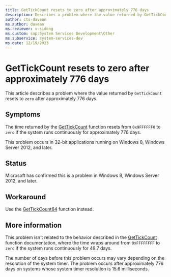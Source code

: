 ```yaml
---
title: GetTickCount resets to zero after approximately 776 days
description: Describes a problem where the value returned by GetTickCount resets to zero after approximately 776 days.
author: cts-davean
ms.author: davean
ms.reviewer: v-sidong
ms.custom: sap:System Services Development\Other
ms.subservice: system-services-dev
ms.date: 12/19/2023
---
```


# GetTickCount resets to zero after approximately 776 days

This article describes a problem where the value returned by `GetTickCount` resets to `zero` after approximately 776 days.

## Symptoms

The time returned by the [GetTickCount](/windows/win32/api/sysinfoapi/nf-sysinfoapi-gettickcount) function resets from `0x9FFFFFF0` to `zero` if the system runs continuously for approximately 776 days.

This problem occurs in 32-bit applications running on Windows 8, Windows Server 2012, and later.

## Status

Microsoft has confirmed this is a problem in Windows 8, Windows Server 2012, and later.

## Workaround

Use the [GetTickCount64](/windows/win32/api/sysinfoapi/nf-sysinfoapi-gettickcount64) function instead.

## More information

This problem isn't related to the behavior described in the [GetTickCount](/windows/win32/api/sysinfoapi/nf-sysinfoapi-gettickcount) function documentation, where the time wraps around from `0xFFFFFFFF` to `zero` if the system runs continuously for 49.7 days.

The number of days before this problem occurs may vary depending on the resolution of the system timer. The problem occurs after approximately 776 days on systems whose system timer resolution is 15.6 milliseconds.

